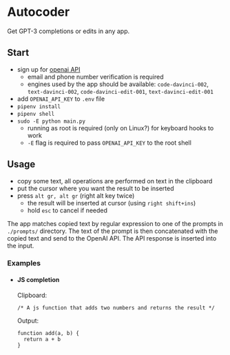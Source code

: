 # Autocoder

Get GPT-3 completions or edits in any app.

## Start

- sign up for [openai API](https://beta.openai.com/account/api-keys)
  - email and phone number verification is required
  - engines used by the app should be available: `code-davinci-002`, `text-davinci-002`, `code-davinci-edit-001`, `text-davinci-edit-001`
- add `OPENAI_API_KEY` to `.env` file
- `pipenv install`
- `pipenv shell`
- `sudo -E python main.py`
  - running as root is required (only on Linux?) for keyboard hooks to work
  - `-E` flag is required to pass `OPENAI_API_KEY` to the root shell

## Usage

- copy some text, all operations are performed on text in the clipboard
- put the cursor where you want the result to be inserted
- press `alt gr, alt gr` (right alt key twice)
  - the result will be inserted at cursor (using `right shift+ins`)
  - hold `esc` to cancel if needed

The app matches copied text by regular expression to one of the prompts in `./prompts/` directory.
The text of the prompt is then concatenated with the copied text and send to the OpenAI API.
The API response is inserted into the input.

### Examples

- #### JS completion

  Clipboard:

  ```
  /* A js function that adds two numbers and returns the result */
  ```

  Output:

  ```
  function add(a, b) {
    return a + b
  }
  ```
